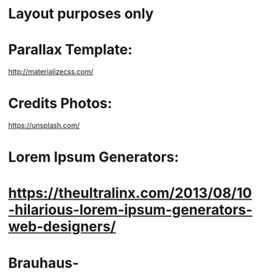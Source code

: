 # Layout purposes only


Parallax Template:
==================

http://materializecss.com/


Credits Photos:
===============

https://unsplash.com/


Lorem Ipsum Generators:
=======================

https://theultralinx.com/2013/08/10-hilarious-lorem-ipsum-generators-web-designers/
=======
# Brauhaus-
